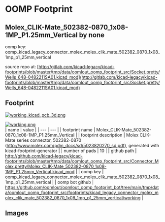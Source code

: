 # OOMP Footprint  
## Molex_CLIK-Mate_502382-0870_1x08-1MP_P1.25mm_Vertical  by none  
  
oomp key: oomp_kicad_legacy_connector_molex_molex_clik_mate_502382_0870_1x08_1mp_p1_25mm_vertical  
  
source repo at: [http://gitlab.com/kicad-legacy/kicad-footprints/blob/master/tmp/data/oomlout_oomp_footprint_src/Socket.pretty/Wells_648-0482211SA01.kicad_mod](http://gitlab.com/kicad-legacy/kicad-footprints/blob/master/tmp/data/oomlout_oomp_footprint_src/Socket.pretty/Wells_648-0482211SA01.kicad_mod)  
## Footprint  
  
[![working_kicad_pcb_3d.png](working_kicad_pcb_3d_600.png)](working_kicad_pcb_3d.png)  
  
[![working.png](working_600.png)](working.png)  
| name | value | 
| --- | --- | 
| footprint name | Molex_CLIK-Mate_502382-0870_1x08-1MP_P1.25mm_Vertical | 
| footprint description | Molex CLIK-Mate series connector, 502382-0870 (http://www.molex.com/pdm_docs/sd/5023820270_sd.pdf), generated with kicad-footprint-generator | 
| number of pads | 10 | 
| github path | http://github.com/kicad-legacy/kicad-footprints/blob/master/tmp/data/oomlout_oomp_footprint_src/Connector_Molex.pretty/Molex_CLIK-Mate_502382-0870_1x08-1MP_P1.25mm_Vertical.kicad_mod | 
| oomp key | oomp_kicad_legacy_connector_molex_molex_clik_mate_502382_0870_1x08_1mp_p1_25mm_vertical | 
| oomp bot github | https://github.com/oomlout/oomlout_oomp_footprint_bot/tree/main/tmp/data/oomlout_oomp_footprint_src/footprints/kicad_legacy_connector_molex_molex_clik_mate_502382_0870_1x08_1mp_p1_25mm_vertical/working | 
## Images  
